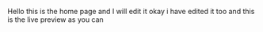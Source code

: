 Hello this is the home page and I will edit it okay i have edited it too
and this is the live preview as you can